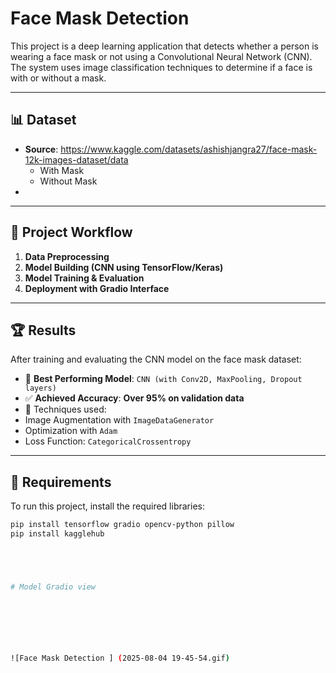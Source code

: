 # **Face Mask Detection**

This project is a deep learning application that detects whether a person is wearing a face mask or not using a Convolutional Neural Network (CNN). The system uses image classification techniques to determine if a face is with or without a mask.

---

## 📊 Dataset

- **Source**: https://www.kaggle.com/datasets/ashishjangra27/face-mask-12k-images-dataset/data
  - With Mask  
  - Without Mask  
- 


---

## 🔁 Project Workflow

1. **Data Preprocessing**  
2. **Model Building (CNN using TensorFlow/Keras)**  
3. **Model Training & Evaluation**  
4. **Deployment with Gradio Interface**

---

## 🏆 Results

After training and evaluating the CNN model on the face mask dataset:

- 🥇 **Best Performing Model**: `CNN (with Conv2D, MaxPooling, Dropout layers)`
- ✅ **Achieved Accuracy**: **Over 95% on validation data**
- 🧠 Techniques used:
- Image Augmentation with `ImageDataGenerator`
- Optimization with `Adam`
- Loss Function: `CategoricalCrossentropy`

---

## 🧪 Requirements

To run this project, install the required libraries:

```bash
pip install tensorflow gradio opencv-python pillow
pip install kagglehub 





# Model Gradio view
 






![Face Mask Detection ] (2025-08-04 19-45-54.gif)